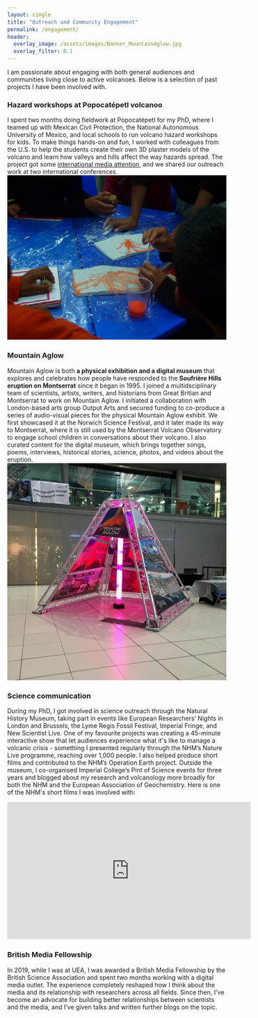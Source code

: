 ```yaml
---
layout: single
title: "Outreach and Community Engagement"
permalink: /engagement/
header:
  overlay_image: /assets/images/Banner_MountainAglow.jpg
  overlay_filter: 0.1
---
```


I am passionate about engaging with both general audiences and communities living close to active volcanoes. Below is a selection of past projects I have been involved with.

### Hazard workshops at Popocatépetl volcanoo
I spent two months doing fieldwork at Popocatépetl for my PhD, where I teamed up with Mexican Civil Protection, the National Autonomous University of Mexico, and local schools to run volcano hazard workshops for kids. To make things hands-on and fun, I worked with colleagues from the U.S. to help the students create their own 3D plaster models of the volcano and learn how valleys and hills affect the way hazards spread. The project got some [international media attention](https://www.nationalgeographic.com/culture/article/3d-printed-volcano-map-popocatepetl-mexico), and we shared our outreach work at two international conferences.
![A workshop in a school close to Popocatépetl](/assets/images/School_workshop.JPG)

### Mountain Aglow
Mountain Aglow is both **a physical exhibition and a digital museum** that explores and celebrates how people have responded to the **Soufrière Hills eruption on Montserrat** since it began in 1995. I joined a multidsciplinary team of scientists, artists, writers, and historians from Great Britian and Montserrat to work on Mountain Aglow. I initiated a collaboration with London-based arts group Output Arts and secured funding to co-produce a series of audio-visual pieces for the physical Mountain Aglow exhibit. We first showcased it at the Norwich Science Festival, and it later made its way to Montserrat, where it is still used by the Montserrat Volcano Observatory to engage school children in conversations about their volcano. I also curated content for the digital museum, which brings together songs, poems, interviews, historical stories, science, photos, and videos about the eruption. 
![The physical exhibit](/assets/images/Inside_Flow_1.jpg)

### Science communication
During my PhD, I got involved in science outreach through the Natural History Museum, taking part in events like European Researchers’ Nights in London and Brussels, the Lyme Regis Fossil Festival, Imperial Fringe, and New Scientist Live. One of my favourite projects was creating a 45-minute interactive show that let audiences experience what it's like to manage a volcanic crisis - something I presented regularly through the NHM’s Nature Live programme, reaching over 1,000 people. I also helped produce short films and contributed to the NHM’s Operation Earth project. Outside the museum, I co-organised Imperial College’s Pint of Science events for three years and blogged about my research and volcanology more broadly for both the NHM and the European Association of Geochemistry. Here is one of the NHM's short films I was involved with:

<iframe width="560" height="315" src="https://www.youtube.com/embed/5C26yLkS3Ds" title="Blue Moon video" frameborder="0" allowfullscreen></iframe>

### British Media Fellowship
In 2019, while I was at UEA, I was awarded a British Media Fellowship by the British Science Association and spent two months working with a digital media outlet. The experience completely reshaped how I think about the media and its relationship with researchers across all fields. Since then, I’ve become an advocate for building better relationships between scientists and the media, and I’ve given talks and written further blogs on the topic.
